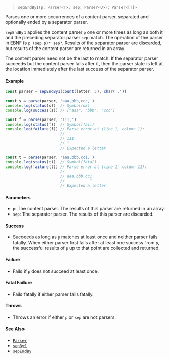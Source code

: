 <!--
 Copyright (c) 2020 Thomas J. Otterson
 
 This software is released under the MIT License.
 https://opensource.org/licenses/MIT
-->

> `sepEndBy1(p: Parser<T>, sep: Parser<U>): Parser<[T]>`

Parses one or more occurrences of a content parser, separated and optionally ended by a separator parser.

`sepEndBy1` applies the content parser `p` one or more times as long as both it and the preceding separator parser `sep` match. The operation of the parser in EBNF is `p (sep p)* sep?`. Results of the separator parser are discarded, but results of the content parser are returned in an array.

The content parser need not be the last to match. If the separator parser succeeds but the content parser fails after it, then the parser state is left at the location immediately after the last success of the separator parser.

#### Example

```javascript
const parser = sepEndBy1(count(letter, 3), char(','))

const s = parse(parser, 'aaa,bbb,ccc,')
console.log(status(s))  // Symbol(ok)
console.log(success(s)) // ["aaa", "bbb", "ccc"]

const f = parse(parser, '111,')
console.log(status(f))  // Symbol(fail)
console.log(failure(f)) // Parse error at (line 1, column 1):
                        //
                        // 111
                        // ^
                        // Expected a letter

const t = parse(parser, 'aaa,bbb,cc1,')
console.log(status(t))  // Symbol(fatal)
console.log(failure(t)) // Parse error at (line 1, column 11):
                        //
                        // aaa,bbb,cc1
                        //           ^
                        // Expected a letter
```

#### Parameters

* `p`: The content parser. The results of this parser are returned in an array.
* `sep`: The separator parser. The results of this parser are discarded.

#### Success

* Succeeds as long as `p` matches at least once and neither parser fails fatally. When either parser first fails after at least one success from `p`, the successful results of `p` up to that point are collected and returned.

#### Failure

* Fails if `p` does not succeed at least once.

#### Fatal Failure

* Fails fatally if either parser fails fatally.

#### Throws

* Throws an error if either `p` or `sep` are not parsers.

#### See Also

* [`Parser`](../types/parser.md)
* [`sepBy1`](sepby1.md)
* [`sepEndBy`](sependby.md)